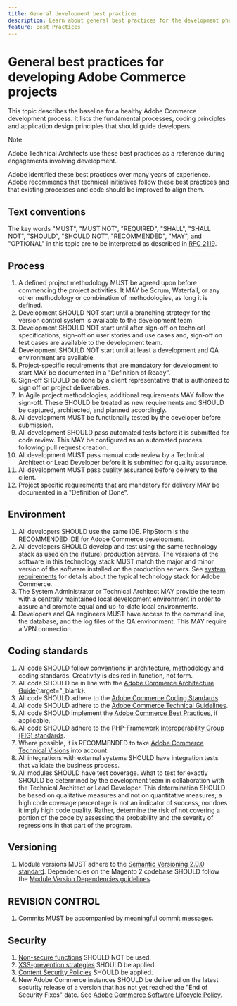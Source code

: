 ```yaml
---
title: General development best practices
description: Learn about general best practices for the development phase of Adobe Commerce projects.
feature: Best Practices
---
```


# General best practices for developing Adobe Commerce projects

This topic describes the baseline for a healthy Adobe Commerce development process. It lists the fundamental processes, coding principles and application design principles that should guide developers.

>[!NOTE]
>
>Adobe Technical Architects use these best practices as a reference during engagements involving development.

Adobe identified these best practices over many years of experience. Adobe recommends that technical initiatives follow these best practices and that existing processes and code should be improved to align them.

## Text conventions

The key words "MUST", "MUST NOT", "REQUIRED", "SHALL", "SHALL NOT", "SHOULD", "SHOULD NOT", "RECOMMENDED", "MAY", and "OPTIONAL" in this topic are to be interpreted as described in [RFC 2119](https://tools.ietf.org/html/rfc2119).

## Process

1. A defined project methodology MUST be agreed upon before commencing the project activities. It MAY be Scrum, Waterfall, or any other methodology or combination of methodologies, as long it is defined.
1. Development SHOULD NOT start until a branching strategy for the version control system is available to the development team.
1. Development SHOULD NOT start until after sign-off on technical specifications, sign-off on user stories and use cases and, sign-off on test cases are available to the development team.
1. Development SHOULD NOT start until at least a development and QA environment are available.
1. Project-specific requirements that are mandatory for development to start MAY be documented in a "Definition of Ready".
1. Sign-off SHOULD be done by a client representative that is authorized to sign off on project deliverables.
1. In Agile project methodologies, additional requirements MAY follow the sign-off. These SHOULD be treated as new requirements and SHOULD be captured, architected, and planned accordingly.
1. All development MUST be functionally tested by the developer before submission.
1. All development SHOULD pass automated tests before it is submitted for code review. This MAY be configured as an automated process following pull request creation.
1. All development MUST pass manual code review by a Technical Architect or Lead Developer before it is submitted for quality assurance.
1. All development MUST pass quality assurance before delivery to the client.
1. Project specific requirements that are mandatory for delivery MAY be documented in a "Definition of Done".

## Environment

1. All developers SHOULD use the same IDE. PhpStorm is the RECOMMENDED IDE for Adobe Commerce development.
1. All developers SHOULD develop and test using the same technology stack as used on the (future) production servers. The versions of the software in this technology stack MUST match the major and minor version of the software installed on the production servers. See [system requirements](../../../installation/system-requirements.md) for details about the typical technology stack for Adobe Commerce.
1. The System Administrator or Technical Architect MAY provide the team with a centrally maintained local development environment in order to assure and promote equal and up-to-date local environments.
1. Developers and QA engineers MUST have access to the command line, the database, and the log files of the QA environment. This MAY require a VPN connection.

## Coding standards

1. All code SHOULD follow conventions in architecture, methodology and coding standards. Creativity is desired in function, not form.
1. All code SHOULD be in line with the [Adobe Commerce Architecture Guide](https://developer.adobe.com/commerce/php/architecture/){target="_blank}.
1. All code SHOULD adhere to the [Adobe Commerce Coding Standards](https://developer.adobe.com/commerce/php/coding-standards/).
1. All code SHOULD adhere to the [Adobe Commerce Technical Guidelines](https://developer.adobe.com/commerce/php/coding-standards/technical-guidelines/).
1. All code SHOULD implement the [Adobe Commerce Best Practices](../phases.md), if applicable.
1. All code SHOULD adhere to the [PHP-Framework Interoperability Group (FIG) standards](https://www.php-fig.org/).
1. Where possible, it is RECOMMENDED to take [Adobe Commerce Technical Visions](https://developer.adobe.com/commerce/php/architecture/technical-vision/) into account.
1. All integrations with external systems SHOULD have integration tests that validate the business process.
1. All modules SHOULD have test coverage. What to test for exactly SHOULD be determined by the development team in collaboration with the Technical Architect or Lead Developer. This determination SHOULD be based on qualitative measures and not on quantitative measures; a high code coverage percentage is not an indicator of success, nor does it imply high code quality. Rather, determine the risk of not covering a portion of the code by assessing the probability and the severity of regressions in that part of the program.

## Versioning

1. Module versions MUST adhere to the [Semantic Versioning 2.0.0 standard](https://semver.org/).
Dependencies on the Magento 2 codebase SHOULD follow the [Module Version Dependencies guidelines](https://developer.adobe.com/commerce/php/development/versioning/dependencies/).

## REVISION CONTROL

1. Commits MUST be accompanied by meaningful commit messages.

## Security

1. [Non-secure functions](https://developer.adobe.com/commerce/php/development/security/non-secure-functions/) SHOULD NOT be used.
1. [XSS-prevention strategies](https://developer.adobe.com/commerce/php/development/security/cross-site-scripting/) SHOULD be applied.
1. [Content Security Policies](https://developer.adobe.com/commerce/php/development/security/content-security-policies/) SHOULD be applied.
1. New Adobe Commerce instances SHOULD be delivered on the latest security release of a version that has not yet reached the "End of Security Fixes" date. See [Adobe Commerce Software Lifecycle Policy](../../../release/lifecycle-policy.md).
